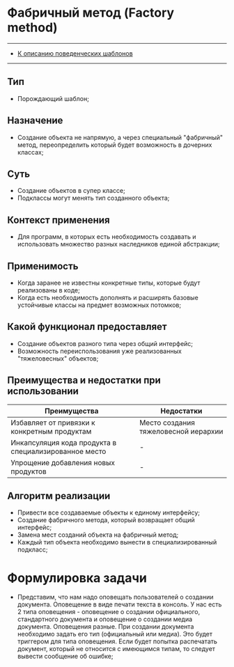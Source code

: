 # Фабричный метод (Factory method)
****
* [К описанию поведенческих шаблонов](../README.md)
****

## Тип
* Порождающий шаблон;

## Назначение
* Создание объекта не напрямую, а через специальный "фабричный" метод,
переопределить который будет возможность в дочерних классах;

## Суть
* Создание объектов в супер классе;
* Подклассы могут менять тип созданного объекта;

## Контекст применения
* Для программ, в которых есть необходимость создавать и использовать множество разных наследников единой абстракции;

## Применимость
* Когда заранее не известны конкретные типы, которые будут реализованы в коде;
* Когда есть необходимость дополнять и расширять базовые устойчивые классы на предмет 
возможных потомков;

## Какой функционал предоставляет
* Создание объектов разного типа через общий интерфейс;
* Возможность переиспользования уже реализованных "тяжеловесных" объектов;

## Преимущества и недостатки при использовании
| Преимущества                                          | Недостатки                           |
|-------------------------------------------------------|--------------------------------------|
| Избавляет от привязки к конкретным продуктам          | Место создания тяжеловесной иерархии |
| Инкапсуляция кода продукта в специализированное место | -                                    |
| Упрощение добавления новых продуктов                  | -                                    |

## Алгоритм реализации
* Привести все создаваемые объекты к единому интерфейсу;
* Создание фабричного метода, который возвращает общий интерфейс;
* Замена мест созданий объекта на фабричный метод;
* Каждый тип объекта необходимо вынести в специализированный подкласс;

# Формулировка задачи
* Представим, что нам надо оповещать пользователей о создании документа. 
Оповещение в виде печати текста в консоль. У нас есть 2 типа оповещения - оповещение о создании 
официального, стандартного документа и оповещение о создании медиа документа. Оповещения разные.
При создании документа необходимо задать его тип (официальный или медиа). Это будет триггером для типа оповещения.
Если будет попытка распечатать документ, который не относится с имеющимся типам, то следует вывести сообщение об ошибке;